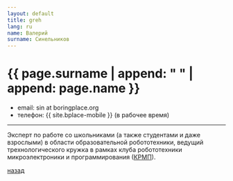 ```yaml
---
layout: default
title: greh
lang: ru
name: Валерий
surname: Синельников
---
```


# [](#header-1) {{ page.surname | append: " " | append: page.name }}

* email: sin at boringplace.org
* телефон: {{ site.bplace-mobile }} (в рабочее время)

_________

Эксперт по работе со школьниками (а также студентами и даже взрослыми) в области
образовательной робототехники, ведущий трехнологического кружка в рамках клуба
робототехники микроэлектроники и программирования ([КРМП](/club)).

[назад](../experts/)

